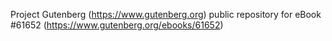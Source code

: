 Project Gutenberg (https://www.gutenberg.org) public repository for eBook #61652 (https://www.gutenberg.org/ebooks/61652)

